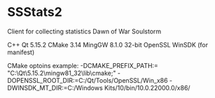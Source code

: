 # SSStats2
Client for collecting statistics Dawn of War Soulstorm

C++
Qt 5.15.2
CMake 3.14
MingGW 8.1.0 32-bit
OpenSSL
WinSDK (for manifest)

CMake optoins example:
-DCMAKE_PREFIX_PATH:= "C:\Qt\5.15.2\mingw81_32\lib\cmake;"
-DOPENSSL_ROOT_DIR:=C:/Qt/Tools/OpenSSL/Win_x86
-DWINSDK_MT_DIR:=C:/Windows Kits/10/bin/10.0.22000.0/x86/